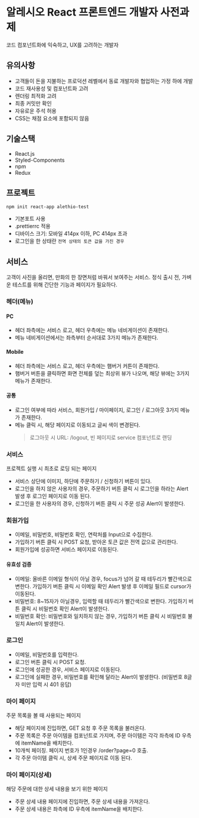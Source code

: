 # 알레시오 React 프론트엔드 개발자 사전과제

코드 컴포넌트화에 익숙하고, UX를 고려하는 개발자

## 유의사항

- 고객들이 돈을 지불하는 프로덕션 레벨에서 동료 개발자와 협업하는 가정 하에 개발
- 코드 재사용성 및 컴포넌트화 고려
- 렌더링 최적화 고려
- 최종 커밋만 확인
- 자유로운 주석 허용
- CSS는 채점 요소에 포함되지 않음

## 기술스택

- React.js
- Styled-Components
- npm
- Redux

## 프로젝트

`npm init react-app alethio-test`

- 기본포트 사용
- .prettierrc 적용
- 디바이스 크기: 모바일 414px 이하, PC 414px 초과
- 로그인을 한 상태란 `전역 상태의 토큰 값을 가진 경우`

## 서비스

고객이 사진을 올리면, 만화의 한 장면처럼 바꿔서 보여주는 서비스.
정식 출시 전, 가벼운 테스트를 위해 간단한 기능과 페이지가 필요하다.

### 헤더(메뉴)

#### PC

- 헤더 좌측에는 서비스 로고, 헤더 우측에는 메뉴 네비게이션이 존재한다.
- 메뉴 네비게이션에서는 좌측부터 순서대로 3가지 메뉴가 존재한다.

#### Mobile

- 헤더 좌측에는 서비스 로고, 헤더 우측에는 햄버거 커튼이 존재한다.
- 햄버거 버튼을 클릭하면 화면 전체를 덮는 최상위 뷰가 나오며, 해당 뷰에는 3가지 메뉴가 존재한다.

#### 공통

- 로그인 여부에 따라 서비스, 회원가입 / 마이페이지, 로그인 / 로그아웃 3가지 메뉴가 존재한다.
- 메뉴 클릭 시, 해당 페이지로 이동되고 글씨 색이 변경된다.
  > 로그아웃 시 URL: /logout, 빈 페이지로 service 컴포넌트로 랜딩

### 서비스

프로젝트 실행 시 최초로 로딩 되는 페이지

- 서비스 상단에 이미지, 하단에 주문하기 / 신청하기 버튼이 있다.
- 로그인을 하지 않은 사용자의 경우, 주문하기 버튼 클릭 시 로그인을 하라는 Alert 발생 후 로그인 페이지로 이동 된다.
- 로그인을 한 사용자의 경우, 신청하기 버튼 클릭 시 주문 성공 Alert이 발생한다.

### 회원가입

- 이메일, 비밀번호, 비밀번호 확인, 연락처를 Input으로 수집한다.
- 가입하기 버튼 클릭 시 POST 요청, 받아온 토큰 값은 전역 값으로 관리한다.
- 회원가입에 성공하면 서비스 페이지로 이동된다.

#### 유효성 검증

- 이메일: 올바른 이메일 형식이 아닐 경우, focus가 넘어 갈 때 테두리가 빨간색으로 변한다. 가입하기 버튼 클릭 시 이메일 확인 Alert 발생 후 이메일 필드로 cursor가 이동된다.
- 비밀번호: 8~15자가 아닐경우, 입력할 때 테두리가 빨간색으로 변한다. 가입하기 버튼 클릭 시 비밀번호 확인 Alert이 발생한다.
- 비밀번호 확인: 비밀번호와 일치하지 않는 경우, 가입하기 버튼 클릭 시 비밀번호 불일치 Alert이 발생한다.

### 로그인

- 이메일, 비밀번호를 입력한다.
- 로그인 버튼 클릭 시 POST 요청.
- 로그인에 성공한 경우, 서비스 페이지로 이동된다.
- 로그인에 실패한 경우, 비밀번호를 확인해 달라는 Alert이 발생한다. (비밀번호 8글자 미만 입력 시 401 응답)

### 마이 페이지

주문 목록을 볼 때 사용되는 페이지

- 해당 페이지에 진입하면, GET 요청 후 주문 목록을 불러온다.
- 주문 목록은 주문 아이템을 컴포넌트로 가지며, 주문 아이템은 각각 좌측에 ID 우측에 itemName을 배치한다.
- 10개씩 페이징. 페이지 번호가 1인경우 /order?page=0 호출.
- 각 주문 아이템 클릭 시, 상세 주문 페이지로 이동 된다.

### 마이 페이지(상세)

해당 주문에 대한 상세 내용을 보기 위한 페이지

- 주문 상세 내용 페이지에 진입하면, 주문 상세 내용을 가져온다.
- 주문 상세 내용은 좌측에 ID 우측에 itemName을 배치한다.
